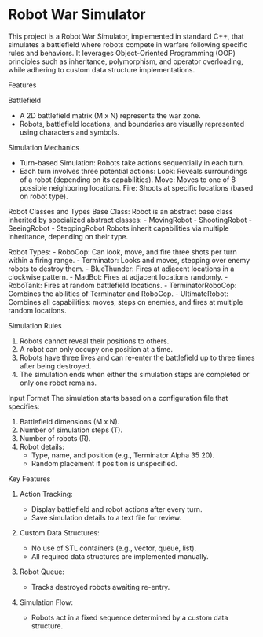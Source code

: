 # Robot War Simulator

This project is a Robot War Simulator, implemented in standard C++, that simulates a battlefield where robots compete in warfare following specific rules and behaviors. It leverages Object-Oriented Programming (OOP) principles such as inheritance, polymorphism, and operator overloading, while adhering to custom data structure implementations.

Features

Battlefield
- A 2D battlefield matrix (M x N) represents the war zone.
- Robots, battlefield locations, and boundaries are visually represented using characters and symbols.

Simulation Mechanics
- Turn-based Simulation: Robots take actions sequentially in each turn.
- Each turn involves three potential actions:
      Look: Reveals surroundings of a robot (depending on its capabilities).
      Move: Moves to one of 8 possible neighboring locations.
      Fire: Shoots at specific locations (based on robot type).

Robot Classes and Types
Base Class:
Robot is an abstract base class inherited by specialized abstract classes:
      - MovingRobot
      - ShootingRobot
      - SeeingRobot
      - SteppingRobot
Robots inherit capabilities via multiple inheritance, depending on their type.

Robot Types:
      - RoboCop: Can look, move, and fire three shots per turn within a firing range.
      - Terminator: Looks and moves, stepping over enemy robots to destroy them.
      - BlueThunder: Fires at adjacent locations in a clockwise pattern.
      - MadBot: Fires at adjacent locations randomly.
      - RoboTank: Fires at random battlefield locations.
      - TerminatorRoboCop: Combines the abilities of Terminator and RoboCop.
      - UltimateRobot: Combines all capabilities: moves, steps on enemies, and fires at multiple random locations.

Simulation Rules
1. Robots cannot reveal their positions to others.
2. A robot can only occupy one position at a time.
3. Robots have three lives and can re-enter the battlefield up to three times after being destroyed.
4. The simulation ends when either the simulation steps are completed or only one robot remains.

Input Format
The simulation starts based on a configuration file that specifies:

1. Battlefield dimensions (M x N).
2. Number of simulation steps (T).
3. Number of robots (R).
4. Robot details:
    - Type, name, and position (e.g., Terminator Alpha 35 20).
    - Random placement if position is unspecified.
  

Key Features
1. Action Tracking:
    - Display battlefield and robot actions after every turn.
    - Save simulation details to a text file for review.

2. Custom Data Structures:
    - No use of STL containers (e.g., vector, queue, list).
    - All required data structures are implemented manually.

3. Robot Queue:
    - Tracks destroyed robots awaiting re-entry.

4. Simulation Flow:
    - Robots act in a fixed sequence determined by a custom data structure.
